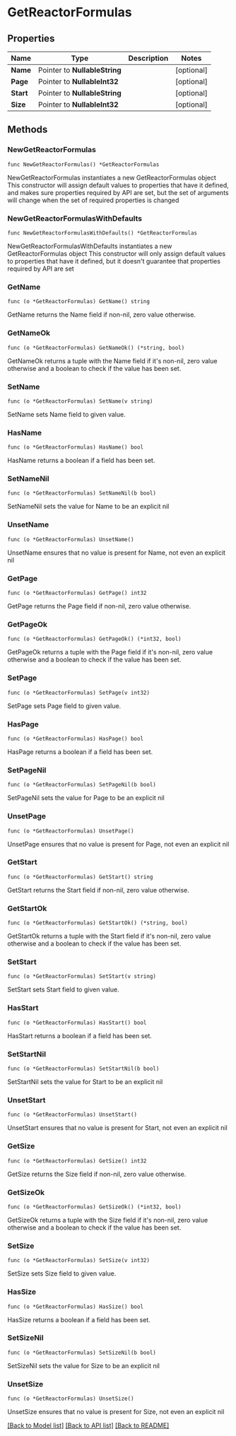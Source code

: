 # GetReactorFormulas

## Properties

Name | Type | Description | Notes
------------ | ------------- | ------------- | -------------
**Name** | Pointer to **NullableString** |  | [optional] 
**Page** | Pointer to **NullableInt32** |  | [optional] 
**Start** | Pointer to **NullableString** |  | [optional] 
**Size** | Pointer to **NullableInt32** |  | [optional] 

## Methods

### NewGetReactorFormulas

`func NewGetReactorFormulas() *GetReactorFormulas`

NewGetReactorFormulas instantiates a new GetReactorFormulas object
This constructor will assign default values to properties that have it defined,
and makes sure properties required by API are set, but the set of arguments
will change when the set of required properties is changed

### NewGetReactorFormulasWithDefaults

`func NewGetReactorFormulasWithDefaults() *GetReactorFormulas`

NewGetReactorFormulasWithDefaults instantiates a new GetReactorFormulas object
This constructor will only assign default values to properties that have it defined,
but it doesn't guarantee that properties required by API are set

### GetName

`func (o *GetReactorFormulas) GetName() string`

GetName returns the Name field if non-nil, zero value otherwise.

### GetNameOk

`func (o *GetReactorFormulas) GetNameOk() (*string, bool)`

GetNameOk returns a tuple with the Name field if it's non-nil, zero value otherwise
and a boolean to check if the value has been set.

### SetName

`func (o *GetReactorFormulas) SetName(v string)`

SetName sets Name field to given value.

### HasName

`func (o *GetReactorFormulas) HasName() bool`

HasName returns a boolean if a field has been set.

### SetNameNil

`func (o *GetReactorFormulas) SetNameNil(b bool)`

 SetNameNil sets the value for Name to be an explicit nil

### UnsetName
`func (o *GetReactorFormulas) UnsetName()`

UnsetName ensures that no value is present for Name, not even an explicit nil
### GetPage

`func (o *GetReactorFormulas) GetPage() int32`

GetPage returns the Page field if non-nil, zero value otherwise.

### GetPageOk

`func (o *GetReactorFormulas) GetPageOk() (*int32, bool)`

GetPageOk returns a tuple with the Page field if it's non-nil, zero value otherwise
and a boolean to check if the value has been set.

### SetPage

`func (o *GetReactorFormulas) SetPage(v int32)`

SetPage sets Page field to given value.

### HasPage

`func (o *GetReactorFormulas) HasPage() bool`

HasPage returns a boolean if a field has been set.

### SetPageNil

`func (o *GetReactorFormulas) SetPageNil(b bool)`

 SetPageNil sets the value for Page to be an explicit nil

### UnsetPage
`func (o *GetReactorFormulas) UnsetPage()`

UnsetPage ensures that no value is present for Page, not even an explicit nil
### GetStart

`func (o *GetReactorFormulas) GetStart() string`

GetStart returns the Start field if non-nil, zero value otherwise.

### GetStartOk

`func (o *GetReactorFormulas) GetStartOk() (*string, bool)`

GetStartOk returns a tuple with the Start field if it's non-nil, zero value otherwise
and a boolean to check if the value has been set.

### SetStart

`func (o *GetReactorFormulas) SetStart(v string)`

SetStart sets Start field to given value.

### HasStart

`func (o *GetReactorFormulas) HasStart() bool`

HasStart returns a boolean if a field has been set.

### SetStartNil

`func (o *GetReactorFormulas) SetStartNil(b bool)`

 SetStartNil sets the value for Start to be an explicit nil

### UnsetStart
`func (o *GetReactorFormulas) UnsetStart()`

UnsetStart ensures that no value is present for Start, not even an explicit nil
### GetSize

`func (o *GetReactorFormulas) GetSize() int32`

GetSize returns the Size field if non-nil, zero value otherwise.

### GetSizeOk

`func (o *GetReactorFormulas) GetSizeOk() (*int32, bool)`

GetSizeOk returns a tuple with the Size field if it's non-nil, zero value otherwise
and a boolean to check if the value has been set.

### SetSize

`func (o *GetReactorFormulas) SetSize(v int32)`

SetSize sets Size field to given value.

### HasSize

`func (o *GetReactorFormulas) HasSize() bool`

HasSize returns a boolean if a field has been set.

### SetSizeNil

`func (o *GetReactorFormulas) SetSizeNil(b bool)`

 SetSizeNil sets the value for Size to be an explicit nil

### UnsetSize
`func (o *GetReactorFormulas) UnsetSize()`

UnsetSize ensures that no value is present for Size, not even an explicit nil

[[Back to Model list]](../README.md#documentation-for-models) [[Back to API list]](../README.md#documentation-for-api-endpoints) [[Back to README]](../README.md)


